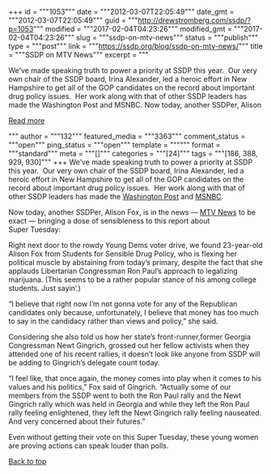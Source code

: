 +++
id = """1053"""
date = """2012-03-07T22:05:49"""
date_gmt = """2012-03-07T22:05:49"""
guid = """http://drewstromberg.com/ssdp/?p=1053"""
modified = """2017-02-04T04:23:26"""
modified_gmt = """2017-02-04T04:23:26"""
slug = """ssdp-on-mtv-news"""
status = """publish"""
type = """post"""
link = """https://ssdp.org/blog/ssdp-on-mtv-news/"""
title = """SSDP on MTV News"""
excerpt = """<p>We&#8217;ve made speaking truth to power a priority at SSDP this year.  Our very own chair of the SSDP board, Irina Alexander, led a heroic effort in New Hampshire to get all of the GOP candidates on the record about important drug policy issues.  Her work along with that of other SSDP leaders has made the Washington Post and MSNBC. Now today, another SSDPer, Alison</p>
<div class="h10"></div>
<p><a class="more-link2 flat" href="https://ssdp.org/blog/ssdp-on-mtv-news/">Read more</a></p>
"""
author = """132"""
featured_media = """3363"""
comment_status = """open"""
ping_status = """open"""
template = """"""
format = """standard"""
meta = """[]"""
categories = """[24]"""
tags = """[186, 388, 929, 930]"""
+++
We&#8217;ve made speaking truth to power a priority at SSDP this year.  Our very own chair of the SSDP board, Irina Alexander, led a heroic effort in New Hampshire to get all of the GOP candidates on the record about important drug policy issues.  Her work along with that of other SSDP leaders has made the <a href="http://www.washingtonpost.com/politics/2012/01/17/gIQAd4oi6P_story.html" target="_blank">Washington Post</a> and <a href="http://video.msnbc.msn.com/up-with-chris-hayes/46438729" target="_blank">MSNBC</a>.



Now today, another SSDPer, Alison Fox, is in the news — <a href="http://www.mtv.com/news/articles/1680605/super-tuesday-young-voters.jhtml" target="_blank">MTV News</a> to be exact — bringing a dose of sensibleness to this report about Super Tuesday:

<div>



Right next door to the rowdy Young Dems voter drive, we found 23-year-old Alison Fox from Students for Sensible Drug Policy, who is flexing her political muscle by abstaining from today&#8217;s primary, despite the fact that she applauds Libertarian Congressman Ron Paul&#8217;s approach to legalizing marijuana. (This seems to be a rather popular stance of his among college students. Just sayin&#8217;.)



&#8220;I believe that right now I&#8217;m not gonna vote for any of the Republican candidates only because, unfortunately, I believe that money has too much to say in the candidacy rather than views and policy,&#8221; she said.



Considering she also told us how her state&#8217;s front-runner,former Georgia Congressman Newt Gingrich, grossed out her fellow activists when they attended one of his recent rallies, it doesn&#8217;t look like anyone from SSDP will be adding to Gingrich&#8217;s delegate count today.



&#8220;I feel like, that once again, the money comes into play when it comes to his values and his politics,&#8221; Fox said of Gingrich. &#8220;Actually some of our members from the SSDP went to both the Ron Paul rally and the Newt Gingrich rally which was held in Georgia and while they left the Ron Paul rally feeling enlightened, they left the Newt Gingrich rally feeling nauseated. And very concerned about their futures.&#8221;



Even without getting their vote on this Super Tuesday, these young women are proving actions can speak louder than polls.



</div>

<a title="Back to Top" href="http://ssdp.org/news/blog/ssdp-on-mtv-news#top">Back to top</a>
